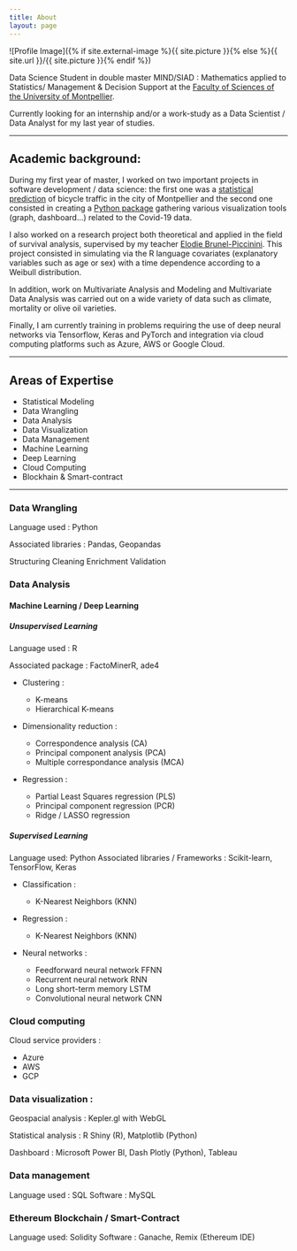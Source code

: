 ```yaml
---
title: About
layout: page
---
```

![Profile Image]({% if site.external-image %}{{ site.picture }}{% else %}{{ site.url }}/{{ site.picture }}{% endif %})


Data Science Student in double master MIND/SIAD : Mathematics applied to Statistics/ Management & Decision Support at the [Faculty of Sciences of the University of Montpellier](https://sciences.edu.umontpellier.fr).

Currently looking for an internship and/or a work-study as a Data Scientist / Data Analyst for my last year of studies.


---

## Academic background: 

During my first year of master, I worked on two important projects in software development / data science: the first one was a [statistical prediction](https://github.com/zlaabsi/DataChallenge) of bicycle traffic in the city of Montpellier and the second one consisted in creating a [Python package](https://github.com/jihene-b3/covidviz) gathering various visualization tools (graph, dashboard...) related to the Covid-19 data.

I also worked on a research project both theoretical and applied in the field of survival analysis, supervised by my teacher [Elodie Brunel-Piccinini](https://imag.umontpellier.fr/~brunel/index.html). This project consisted in simulating via the R language covariates (explanatory variables such as age or sex) with a time dependence according to a Weibull distribution. 

In addition, work on Multivariate Analysis and Modeling and Multivariate Data Analysis was carried out on a wide variety of data such as climate, mortality or olive oil varieties.

Finally, I am currently training in problems requiring the use of deep neural networks via Tensorflow, Keras and PyTorch and integration via cloud computing platforms such as Azure, AWS or Google Cloud.



---

## Areas of Expertise

+ Statistical Modeling
+ Data Wrangling
+ Data Analysis
+ Data Visualization
+ Data Management
+ Machine Learning
+ Deep Learning
+ Cloud Computing
+ Blockhain & Smart-contract

---

### Data Wrangling

Language used : Python

Associated libraries : Pandas, Geopandas

Structuring
Cleaning
Enrichment
Validation





### Data Analysis

#### Machine Learning / Deep Learning

##### Unsupervised Learning

Language used : R

Associated package : FactoMinerR, ade4


+ Clustering :
  + K-means
  + Hierarchical K-means 


+ Dimensionality reduction :
  + Correspondence analysis (CA)
  + Principal component analysis (PCA)
  + Multiple correspondance analysis (MCA)
 
+ Regression :
  + Partial Least Squares regression (PLS)
  + Principal component regression (PCR) 
  + Ridge / LASSO regression



##### Supervised Learning

Language used: Python
Associated libraries / Frameworks : Scikit-learn,  TensorFlow, Keras

+ Classification :
  + K-Nearest Neighbors (KNN)

+ Regression :
  + K-Nearest Neighbors (KNN)


+ Neural networks :
  +   Feedforward neural network FFNN 
  +   Recurrent neural network RNN
  +   Long short-term memory LSTM
  +   Convolutional neural network CNN



### Cloud computing

Cloud service providers : 

+ Azure
+ AWS
+ GCP

### Data visualization :

Geospacial analysis : Kepler.gl with WebGL

Statistical analysis : R Shiny (R), Matplotlib (Python)

Dashboard : Microsoft Power BI, Dash Plotly (Python), Tableau

### Data management

Language used : SQL
Software : MySQL

### Ethereum Blockchain / Smart-Contract

Language used: Solidity
Software : Ganache, Remix (Ethereum IDE)

